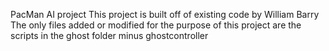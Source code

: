 PacMan AI project
This project is built off of existing code by William Barry
The only files added or modified for the purpose of this project are the scripts in the ghost folder minus ghostcontroller
